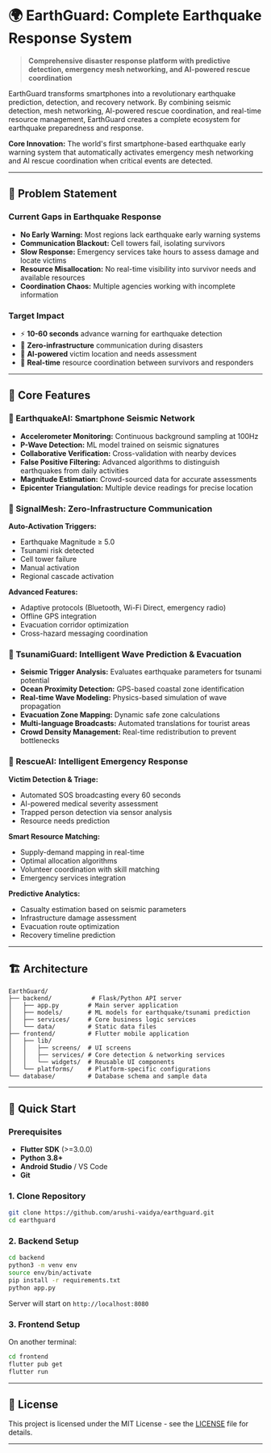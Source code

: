 # 🌍 EarthGuard: Complete Earthquake Response System

> **Comprehensive disaster response platform with predictive detection, emergency mesh networking, and AI-powered rescue coordination**

EarthGuard transforms smartphones into a revolutionary earthquake prediction, detection, and recovery network. By combining seismic detection, mesh networking, AI-powered rescue coordination, and real-time resource management, EarthGuard creates a complete ecosystem for earthquake preparedness and response.

**Core Innovation:** The world's first smartphone-based earthquake early warning system that automatically activates emergency mesh networking and AI rescue coordination when critical events are detected.

---

## 🎯 Problem Statement

### Current Gaps in Earthquake Response
- **No Early Warning:** Most regions lack earthquake early warning systems
- **Communication Blackout:** Cell towers fail, isolating survivors
- **Slow Response:** Emergency services take hours to assess damage and locate victims
- **Resource Misallocation:** No real-time visibility into survivor needs and available resources
- **Coordination Chaos:** Multiple agencies working with incomplete information

### Target Impact
- ⚡ **10-60 seconds** advance warning for earthquake detection
- 📡 **Zero-infrastructure** communication during disasters
- 🤖 **AI-powered** victim location and needs assessment
- 🚁 **Real-time** resource coordination between survivors and responders

---

## 🔧 Core Features

### 🌊 EarthquakeAI: Smartphone Seismic Network
- **Accelerometer Monitoring:** Continuous background sampling at 100Hz
- **P-Wave Detection:** ML model trained on seismic signatures
- **Collaborative Verification:** Cross-validation with nearby devices
- **False Positive Filtering:** Advanced algorithms to distinguish earthquakes from daily activities
- **Magnitude Estimation:** Crowd-sourced data for accurate assessments
- **Epicenter Triangulation:** Multiple device readings for precise location

### 📡 SignalMesh: Zero-Infrastructure Communication
**Auto-Activation Triggers:**
- Earthquake Magnitude ≥ 5.0
- Tsunami risk detected
- Cell tower failure
- Manual activation
- Regional cascade activation

**Advanced Features:**
- Adaptive protocols (Bluetooth, Wi-Fi Direct, emergency radio)
- Offline GPS integration
- Evacuation corridor optimization
- Cross-hazard messaging coordination

### 🌊 TsunamiGuard: Intelligent Wave Prediction & Evacuation
- **Seismic Trigger Analysis:** Evaluates earthquake parameters for tsunami potential
- **Ocean Proximity Detection:** GPS-based coastal zone identification
- **Real-time Wave Modeling:** Physics-based simulation of wave propagation
- **Evacuation Zone Mapping:** Dynamic safe zone calculations
- **Multi-language Broadcasts:** Automated translations for tourist areas
- **Crowd Density Management:** Real-time redistribution to prevent bottlenecks

### 🤖 RescueAI: Intelligent Emergency Response
**Victim Detection & Triage:**
- Automated SOS broadcasting every 60 seconds
- AI-powered medical severity assessment
- Trapped person detection via sensor analysis
- Resource needs prediction

**Smart Resource Matching:**
- Supply-demand mapping in real-time
- Optimal allocation algorithms
- Volunteer coordination with skill matching
- Emergency services integration

**Predictive Analytics:**
- Casualty estimation based on seismic parameters
- Infrastructure damage assessment
- Evacuation route optimization
- Recovery timeline prediction

---

## 🏗️ Architecture

```
EarthGuard/
├── backend/           # Flask/Python API server
│   ├── app.py        # Main server application
│   ├── models/       # ML models for earthquake/tsunami prediction
│   ├── services/     # Core business logic services
│   └── data/         # Static data files
├── frontend/         # Flutter mobile application
│   ├── lib/
│   │   ├── screens/  # UI screens
│   │   ├── services/ # Core detection & networking services
│   │   └── widgets/  # Reusable UI components
│   └── platforms/    # Platform-specific configurations
└── database/         # Database schema and sample data
```

---

## 🚀 Quick Start

### Prerequisites
- **Flutter SDK** (>=3.0.0)
- **Python 3.8+**
- **Android Studio** / VS Code
- **Git**

### 1. Clone Repository
```bash
git clone https://github.com/arushi-vaidya/earthguard.git
cd earthguard
```

### 2. Backend Setup
```bash
cd backend
python3 -m venv env
source env/bin/activate
pip install -r requirements.txt
python app.py
```
Server will start on `http://localhost:8080`

### 3. Frontend Setup
On another terminal:
```bash
cd frontend
flutter pub get
flutter run
```

---


## 📄 License

This project is licensed under the MIT License - see the [LICENSE](LICENSE) file for details.

---
